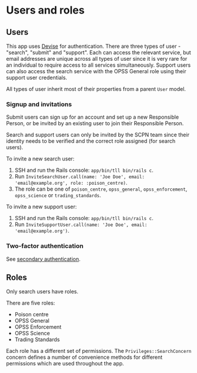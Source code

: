 # Users and roles

## Users

This app uses [Devise](https://github.com/heartcombo/devise) for authentication. There are three types of user -
"search", "submit" and "support". Each can access the relevant service, but email addresses are unique across
all types of user since it is very rare for an individual to require access to all services simultaneously.
Support users can also access the search service with the OPSS General role using their support user credentials.

All types of user inherit most of their properties from a parent `User` model.

### Signup and invitations

Submit users can sign up for an account and set up a new Responsible Person, or be invited by an existing
user to join their Responsible Person.

Search and support users can only be invited by the SCPN team since their identity needs to be verified and
the correct role assigned (for search users).

To invite a new search user:

1. SSH and run the Rails console: `app/bin/tll bin/rails c`.
2. Run `InviteSearchUser.call(name: 'Joe Doe', email: 'email@example.org', role: :poison_centre)`.
3. The role can be one of `poison_centre`, `opss_general`, `opss_enforcement`, `opss_science` or `trading_standards`.

To invite a new support user:

1. SSH and run the Rails console: `app/bin/tll bin/rails c`.
2. Run `InviteSupportUser.call(name: 'Joe Doe', email: 'email@example.org')`.

### Two-factor authentication

See [secondary authentication](secondary_authentication.md).

## Roles

Only search users have roles.

There are five roles:

* Poison centre
* OPSS General
* OPSS Enforcement
* OPSS Science
* Trading Standards

Each role has a different set of permissions. The `Privileges::SearchConcern` concern defines a number of
convenience methods for different permissions which are used throughout the app.
